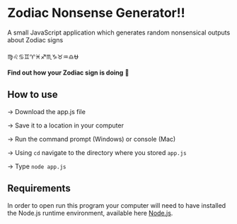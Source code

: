 # Zodiac Nonsense Generator!!

A small JavaScript application which generates random nonsensical outputs about Zodiac signs

♍♌♋♊♈♓♐♏♑♉♒♎⛎

**Find out how your Zodiac sign is doing** 🤩

## How to use

-> Download the app.js file

-> Save it to a location in your computer

-> Run the command prompt (Windows) or console (Mac)

-> Using `cd` navigate to the directory where you stored `app.js`

-> Type `node app.js`

## Requirements

In order to open run this program your computer will need to have installed the Node.js
runtime environment, available here [Node.js](https://nodejs.org/en).
